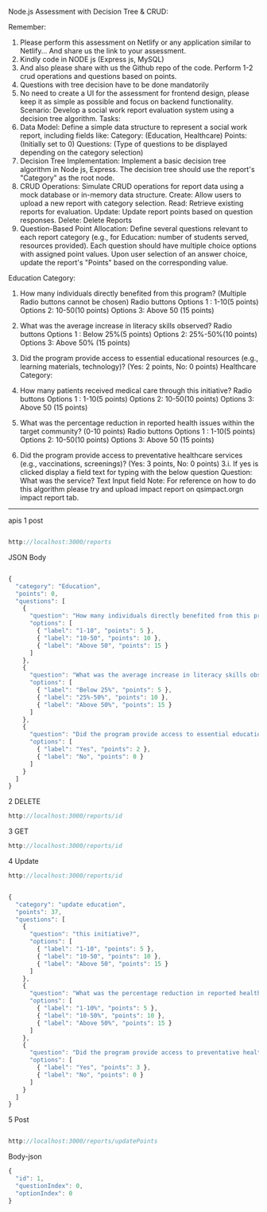 Node.js Assessment with Decision Tree &amp; CRUD:

Remember:
1. Please perform this assessment on Netlify or any application similar to Netlify…
And share us the link to your assessment.
2. Kindly code in NODE js (Express js, MySQL)
3. And also please share with us the Github repo of the code. Perform 1-2 crud
operations and questions based on points.
4. Questions with tree decision have to be done mandatorily
5. No need to create a UI for the assessment for frontend design, please keep it as
simple as possible and focus on backend functionality.
Scenario: Develop a social work report evaluation system using a decision tree algorithm.
Tasks:
1. Data Model:
Define a simple data structure to represent a social work report, including fields like:
Category: (Education, Healthcare)
Points: (Initially set to 0)
Questions: (Type of questions to be displayed depending on the category selection)
2. Decision Tree Implementation:
Implement a basic decision tree algorithm in Node js, Express.
The decision tree should use the report&#39;s &quot;Category&quot; as the root node.
3. CRUD Operations:
Simulate CRUD operations for report data using a mock database or in-memory data
structure.
Create: Allow users to upload a new report with category selection.
Read: Retrieve existing reports for evaluation.
Update: Update report points based on question responses.
Delete: Delete Reports
4. Question-Based Point Allocation:
Define several questions relevant to each report category (e.g., for Education: number of
students served, resources provided).
Each question should have multiple choice options with assigned point values.
Upon user selection of an answer choice, update the report&#39;s &quot;Points&quot; based on the
corresponding value.

Education Category:
1. How many individuals directly benefited from this program? (Multiple Radio buttons
cannot be chosen)
Radio buttons Options 1 : 1-10(5 points)
Options 2: 10-50(10 points)
Options 3: Above 50 (15 points)
2. What was the average increase in literacy skills observed?
Radio buttons Options 1 : Below 25%(5 points)
Options 2: 25%-50%(10 points)
Options 3: Above 50% (15 points)

3. Did the program provide access to essential educational resources (e.g., learning
materials, technology)? (Yes: 2 points, No: 0 points)
Healthcare Category:
1. How many patients received medical care through this initiative?
Radio buttons Options 1 : 1-10(5 points)
Options 2: 10-50(10 points)
Options 3: Above 50 (15 points)

2. What was the percentage reduction in reported health issues within the target
community? (0-10 points)
Radio buttons Options 1 : 1-10(5 points)
Options 2: 10-50(10 points)
Options 3: Above 50 (15 points)

3. Did the program provide access to preventative healthcare services (e.g., vaccinations,
screenings)? (Yes: 3 points, No: 0 points)
3.i. If yes is clicked display a field text for typing with the below question
Question: What was the service?
Text Input field
Note: For reference on how to do this algorithm please try and upload impact report on
qsimpact.orgn impact report tab.
_____________________________________________________________________________________________________
apis
1 post 
```javascript

http://localhost:3000/reports
```

JSON
Body
```javascript

{
  "category": "Education",
  "points": 0,
  "questions": [
    {
      "question": "How many individuals directly benefited from this program?",
      "options": [
        { "label": "1-10", "points": 5 },
        { "label": "10-50", "points": 10 },
        { "label": "Above 50", "points": 15 }
      ]
    },
    {
      "question": "What was the average increase in literacy skills observed?",
      "options": [
        { "label": "Below 25%", "points": 5 },
        { "label": "25%-50%", "points": 10 },
        { "label": "Above 50%", "points": 15 }
      ]
    },
    {
      "question": "Did the program provide access to essential educational resources?",
      "options": [
        { "label": "Yes", "points": 2 },
        { "label": "No", "points": 0 }
      ]
    }
  ]
}
```

2 DELETE
```javascript
http://localhost:3000/reports/id
```


3 GET
```javascript
http://localhost:3000/reports/id
```

4 Update
```javascript
http://localhost:3000/reports/id
```
```javascript

{
  "category": "update education",
  "points": 37,
  "questions": [
    {
      "question": "this initiative?",
      "options": [
        { "label": "1-10", "points": 5 },
        { "label": "10-50", "points": 10 },
        { "label": "Above 50", "points": 15 }
      ]
    },
    {
      "question": "What was the percentage reduction in reported health issues within the target community?",
      "options": [
        { "label": "1-10%", "points": 5 },
        { "label": "10-50%", "points": 10 },
        { "label": "Above 50%", "points": 15 }
      ]
    },
    {
      "question": "Did the program provide access to preventative healthcare services?",
      "options": [
        { "label": "Yes", "points": 3 },
        { "label": "No", "points": 0 }
      ]
    }
  ]
}
```

5 Post
```javascript

http://localhost:3000/reports/updatePoints
```
Body-json

```javascript
{
  "id": 1,
  "questionIndex": 0,
  "optionIndex": 0
}

```
